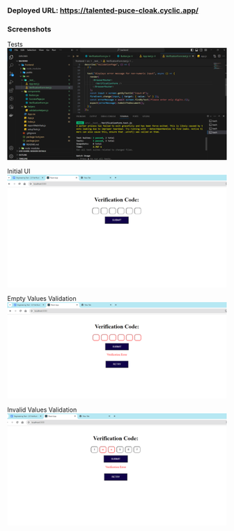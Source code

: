 ### Deployed URL: https://talented-puce-cloak.cyclic.app/

### Screenshots

Tests
![](https://github.com/aayush-dhakal/blys-take-home/blob/master/screenshots/tests.png?raw=true)

Initial UI
![](https://github.com/aayush-dhakal/blys-take-home/blob/master/screenshots/initial-ui.png?raw=true)

Empty Values Validation
![](https://github.com/aayush-dhakal/blys-take-home/blob/master/screenshots/empty-validation.png?raw=true)

Invalid Values Validation
![](https://github.com/aayush-dhakal/blys-take-home/blob/master/screenshots/invalid-input.png?raw=true)

